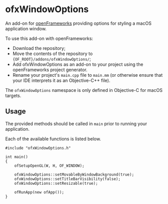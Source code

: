# ofxWindowOptions

An add-on for [openFrameworks](https://github.com/openframeworks/openFrameworks) providing options for styling a macOS application window.

To use this add-on with openFrameworks:
  - Download the repository;
  - Move the contents of the repository to `{OF_ROOT}/addons/ofxWindowOptions/`;
  - Add ofxWindowOptions as an add-on to your project using the openFrameworks project generator.
  - Rename your project's `main.cpp` file to `main.mm` (or otherwise ensure that your IDE interprets it as an Objective-C++ file).

The `ofxWindowOptions` namespace is only defined in Objective-C for macOS targets.

## Usage

The provided methods should be called in `main` prior to running your application.

Each of the available functions is listed below.

```
#include "ofxWindowOptions.h"

int main()
{
    ofSetupOpenGL(W, H, OF_WINDOW);
    
    ofxWindowOptions::setMovableByWindowBackground(true);
    ofxWindowOptions::setTitleBarVisibility(false);
    ofxWindowOptions::setResizable(true);

	ofRunApp(new ofApp());
}
```
